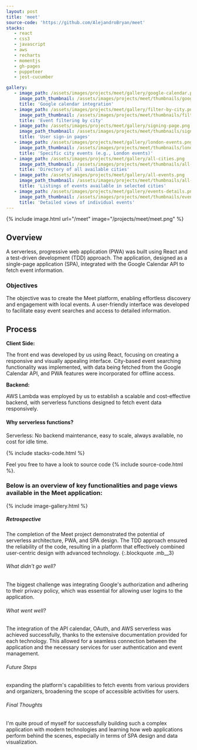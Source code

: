 ```yaml
---
layout: post
title: 'meet'
source-code: 'https://github.com/AlejandroBryan/meet'
stacks:
   - react
   - css3
   - javascript
   - aws
   - recharts
   - momentjs
   - gh-pages
   - puppeteer
   - jest-cucumber

gallery:
   - image_path: /assets/images/projects/meet/gallery/google-calendar.png
     image_path_thumbnail: /assets/images/projects/meet/thumbnails/google-calendar.png
     title: 'Google calendar integration'
   - image_path: /assets/images/projects/meet/gallery/filter-by-city.png
     image_path_thumbnail: /assets/images/projects/meet/thumbnails/filter-by-city.png
     title: 'Event filtering by city'
   - image_path: /assets/images/projects/meet/gallery/signing-page.png
     image_path_thumbnail: /assets/images/projects/meet/thumbnails/signing-page.png
     title: 'User sign-in pages'
   - image_path: /assets/images/projects/meet/gallery/london-events.png
     image_path_thumbnail: /assets/images/projects/meet/thumbnails/london-events.png
     title: 'Specific city events (e.g., London events)'
   - image_path: /assets/images/projects/meet/gallery/all-cities.png
     image_path_thumbnail: /assets/images/projects/meet/thumbnails/all-cities.png
     title: 'Directory of all available cities'
   - image_path: /assets/images/projects/meet/gallery/all-events.png
     image_path_thumbnail: /assets/images/projects/meet/thumbnails/all-events.png
     title: 'Listings of events available in selected cities'
   - image_path: /assets/images/projects/meet/gallery/events-details.png
     image_path_thumbnail: /assets/images/projects/meet/thumbnails/events-details.png
     title: 'Detailed views of individual events'
---
```


{% include image.html url="/meet" image="/projects/meet/meet.png" %}

## Overview

A serverless, progressive web application (PWA) was built using React and a test-driven development (TDD) approach. The application, designed as a single-page application (SPA), integrated with the Google Calendar API to fetch event information.

### Objectives

The objective was to create the Meet platform, enabling effortless discovery and engagement with local events. A user-friendly interface was developed to facilitate easy event searches and access to detailed information.

## Process



**Client Side:**

The front end was developed by us using React, focusing on creating a responsive and visually appealing interface. City-based event searching functionality was implemented, with data being fetched from the Google Calendar API, and PWA features were incorporated for offline access.



**Backend:**

AWS Lambda was employed by us to establish a scalable and cost-effective backend, with serverless functions designed to fetch event data responsively.

#### Why serverless functions?

Serverless: No backend maintenance, easy to scale, always available, no cost for idle time.

{% include stacks-code.html %}

Feel you free to have a look to source code {% include source-code.html %}.

### Below is an overview of key functionalities and page views available in the Meet application:

{% include image-gallery.html %}



##### Retrospective
The completion of the Meet project demonstrated the potential of serverless architecture, PWA, and SPA design. The TDD approach ensured the reliability of the code, resulting in a platform that effectively combined user-centric design with advanced technology.
{:.blockquote .mb__3}
<div class="row">

 <div class="col__3 r-card danger">
   <h6> What didn't go well? </h6>
    <p>
  The biggest challenge was integrating Google's authorization and adhering to their privacy policy, which was essential for allowing user logins to the application.   
   </p>
 </div>

 <div class="col__3 r-card success">
 <h6> What went well? </h6>
   <p>
 The integration of the API calendar, OAuth, and AWS serverless was achieved successfully, thanks to the extensive documentation provided for each technology. This allowed for a seamless connection between the application and the necessary services for user authentication and event management.
   </p>
</div>

 <div class="col__3 r-card warning">
 <h6>Future Steps</h6>
 <p>
  expanding the platform's capabilities to fetch events from various providers and organizers, broadening the scope of accessible activities for users.
  </p>
</div>

<div class="col__3 r-card info">
 <h6>Final Thoughts</h6>
   <p>
  I'm quite proud of myself for successfully building such a complex application with modern technologies and learning how web applications perform behind the scenes, especially in terms of SPA design and data visualization.
   </p>
</div>
</div>

